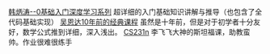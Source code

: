 [韩炳涛--0基础入门深度学习系列](https://cloud.tencent.com/developer/search/article-%E9%9B%B6%E5%9F%BA%E7%A1%80%E5%85%A5%E9%97%A8%E6%B7%B1%E5%BA%A6%E5%AD%A6%E4%B9%A0)
超详细的入门基础知识讲解与推导（也包含了全代码基础实现）
[吴恩达10年前的经典课程](https://www.bilibili.com/video/BV164411b7dx?p=1)
虽然是十年前，但是对于初学者十分友好，数学公式推到详细，深入浅出。
[CS231n](https://www.bilibili.com/video/BV1nJ411z7fe?p=1)
李飞飞大神的斯坦福课，助教蛮帅。作业很难很练手
